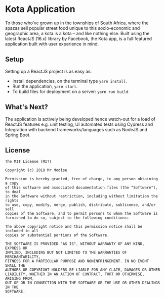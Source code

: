 # Kota Application

To those who’ve grown up in the townships of South Africa, where the spazas sell popular street food unique to this socio-economic and geographic area,
a kota is a kota – and like nothing else. Built using the latest ReactJS (16.x) library by Facebook, the Kota app, is a full featured application built with user experience in mind.

## Setup
Setting up a ReactJS project is as easy as:

* Install dependencies, on the terminal type ```yarn install```.
* Run the application, ```yarn start```.
* To build files for deployment on a server: ```yarn run build```

## What's Next?
The application is actively being developed hence watch-out for a load of ReactJS features e.g. unit testing, UI automated tests using Cypress and Integration with
backend frameworks/languages such as NodeJS and Spring Boot.

## License
```
The MIT License (MIT)

Copyright (c) 2018 Mr Modise

Permission is hereby granted, free of charge, to any person obtaining a copy
of this software and associated documentation files (the "Software"), to deal
in the Software without restriction, including without limitation the rights
to use, copy, modify, merge, publish, distribute, sublicense, and/or sell
copies of the Software, and to permit persons to whom the Software is
furnished to do so, subject to the following conditions:

The above copyright notice and this permission notice shall be included in all
copies or substantial portions of the Software.

THE SOFTWARE IS PROVIDED "AS IS", WITHOUT WARRANTY OF ANY KIND, EXPRESS OR
IMPLIED, INCLUDING BUT NOT LIMITED TO THE WARRANTIES OF MERCHANTABILITY,
FITNESS FOR A PARTICULAR PURPOSE AND NONINFRINGEMENT. IN NO EVENT SHALL THE
AUTHORS OR COPYRIGHT HOLDERS BE LIABLE FOR ANY CLAIM, DAMAGES OR OTHER
LIABILITY, WHETHER IN AN ACTION OF CONTRACT, TORT OR OTHERWISE, ARISING FROM,
OUT OF OR IN CONNECTION WITH THE SOFTWARE OR THE USE OR OTHER DEALINGS IN THE
SOFTWARE.
```